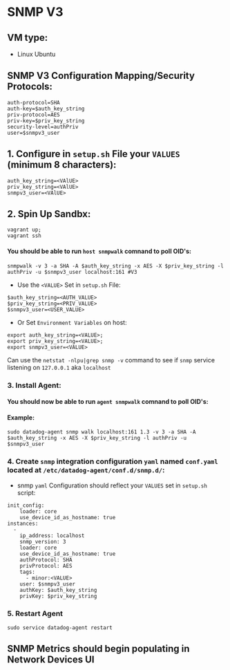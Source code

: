 # SNMP V3

## VM type: 
- Linux Ubuntu

## SNMP V3 Configuration Mapping/Security Protocols:
```
auth-protocol=SHA
auth-key=$auth_key_string
priv-protocol=AES
priv-key=$priv_key_string 
security-level=authPriv
user=$snmpv3_user
```

## 1. Configure in `setup.sh` File your `VALUES` (minimum 8 characters):
```
auth_key_string=<VAlUE>
priv_key_string=<VAlUE>
snmpv3_user=<VAlUE>
```

## 2. Spin Up Sandbx:
```
vagrant up;
vagrant ssh
```

#### You should be able to run `host snmpwalk` comnand to poll OID's:
```
snmpwalk -v 3 -a SHA -A $auth_key_string -x AES -X $priv_key_string -l authPriv -u $snmpv3_user localhost:161 #V3
```
- Use the `<VALUE>` Set in `setup.sh` File:
```
$auth_key_string=<AUTH_VALUE>
$priv_key_string=<PRIV_VALUE>
$snmpv3_user=<USER_VALUE>
```

- Or Set `Environment Variables` on host:
```
export auth_key_string=<VALUE>;
export priv_key_string=<VALUE>;
export snmpv3_user=<VALUE>
```
Can use the `netstat -nlpu|grep snmp -v` command to see if `snmp` service listening on `127.0.0.1` aka `localhost` 

### 3. Install Agent:

#### You should now be able to run `agent snmpwalk` comnand to poll OID's:

#### Example:

```
sudo datadog-agent snmp walk localhost:161 1.3 -v 3 -a SHA -A $auth_key_string -x AES -X $priv_key_string -l authPriv -u $snmpv3_user 
```

### 4. Create `snmp` integration configuration `yaml` named `conf.yaml` located at `/etc/datadog-agent/conf.d/snmp.d/`:
- snmp `yaml` Configuration should reflect your `VALUES` set in `setup.sh` script:
  
```
init_config:
    loader: core
    use_device_id_as_hostname: true
instances:
  -
    ip_address: localhost
    snmp_version: 3
    loader: core
    use_device_id_as_hostname: true
    authProtocol: SHA
    privProtocol: AES
    tags:
      - minor:<VALUE>
    user: $snmpv3_user
    authKey: $auth_key_string
    privKey: $priv_key_string
```

### 5. Restart Agent
```
sudo service datadog-agent restart
```

## SNMP Metrics should begin populating in Network Devices UI

